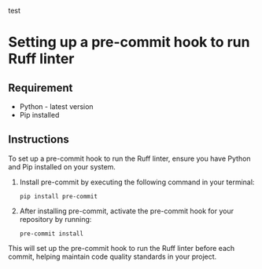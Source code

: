 test
# Setting up a pre-commit hook to run Ruff linter

## Requirement

- Python - latest version
- Pip installed

## Instructions

To set up a pre-commit hook to run the Ruff linter, ensure you have Python and Pip installed on your system.

1. Install pre-commit by executing the following command in your terminal:

    ```pip install pre-commit```


2. After installing pre-commit, activate the pre-commit hook for your repository by running:

    ```pre-commit install```


This will set up the pre-commit hook to run the Ruff linter before each commit, helping maintain code quality standards in your project.
